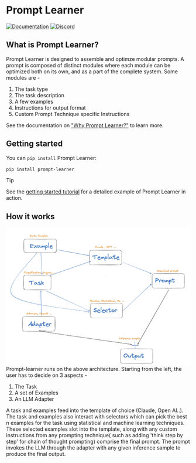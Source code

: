 # Prompt Learner

[![Documentation](https://img.shields.io/badge/docs-promptlearner.attuna.xyz-blue.svg)](https://promptlearner.attuna.xyz/)
[![Discord](https://img.shields.io/badge/discord-prompt_learner-blue?logo=discord&logoColor=white&color=5d68e8)](https://discord.gg/FST9HRNKYX)


## What is Prompt Learner?
Prompt Learner is designed to assemble and optimze modular prompts.
A prompt is composed of distinct modules where each module can be optimized both on its own, and as a part of the complete system. Some modules are -

1. The task type
2. The task description
3. A few examples
4. Instructions for output format
5. Custom Prompt Technique specific Instructions



See the documentation on ["Why Prompt Learner?"](https://promptlearner.attuna.xyz/why.html) to learn more.

## Getting started

You can `pip install` Prompt Learner: 

```bash
pip install prompt-learner
```

> [!TIP]
> See the [getting started tutorial](https://promptlearner.attuna.xyz/getting-started.html) for a detailed example of Prompt Learner in action.

## How it works
![Architecture](docs/concepts/images/architecture.png)
Prompt-learner runs on the above architecture.
Starting from the left, the user has to decide on 3 aspects -
1. The Task
2. A set of Examples
3. An LLM Adapter

A task and examples feed into the template of choice (Claude, Open AI..).
The task and examples also interact with selectors which can pick the best n examples for the task using statistical and machine learning techniques.
These selected examples slot into the template, along with any custom instructions from any prompting technique( such as adding 'think step by step' for chain of thought prompting) comprise the final prompt. 
The prompt invokes the LLM through the adapter with any given inference sample to produce the final output.